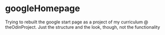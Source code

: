 # googleHomepage

Trying to rebuilt the google start page as a project of my curriculum @ theOdinProject.
Just the structure and the look, though, not the functionality
